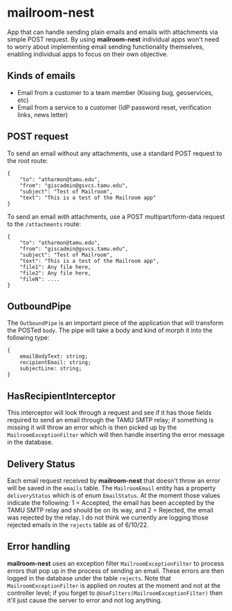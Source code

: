 # mailroom-nest

App that can handle sending plain emails and emails with attachments via simple POST request. By using **mailroom-nest** individual apps won't need to worry about implementing email sending functionality themselves, enabling individual apps to focus on their own objective.

## Kinds of emails

- Email from a customer to a team member (Kissing bug, geoservices, etc)
- Email from a service to a customer (IdP password reset, verification links, news letter)

## POST request

To send an email without any attachments, use a standard POST request to the root route:

```
{
	"to": "atharmon@tamu.edu",
	"from": "giscadmin@gsvcs.tamu.edu",
    "subject": "Test of Mailroom",
	"text": "This is a test of the Mailroom app"
}
```

To send an email _with_ attachments, use a POST multipart/form-data request to the `/attachments` route:

```
{
	"to": "atharmon@tamu.edu",
	"from": "giscadmin@gsvcs.tamu.edu",
    "subject": "Test of Mailroom",
	"text": "This is a test of the Mailroom app",
    "file1": Any file here,
    "file2": Any file here,
    "fileN": ....
}
```

## OutboundPipe

The `OutboundPipe` is an important piece of the application that will transform the POSTed `body`. The pipe will take a body and kind of morph it into the following type:

```
{
    emailBodyText: string;
    recipientEmail: string;
    subjectLine: string;
}
```

## HasRecipientInterceptor

This interceptor will look through a request and see if it has those fields required to send an email through the TAMU SMTP relay; if something is missing it will throw an error which is then picked up by the `MailroomExceptionFilter` which will then handle inserting the error message in the database.

## Delivery Status

Each email request received by **mailroom-nest** that doesn't throw an error will be saved in the `emails` table. The `MailroomEmail` entity has a property `deliveryStatus` which is of enum `EmailStatus`. At the moment those values indicate the following: 1 = Accepted, the email has been accepted by the TAMU SMTP relay and should be on its way, and 2 = Rejected, the email was rejected by the relay. I do not think we currently are logging those rejected emails in the `rejects` table as of 6/10/22.

## Error handling

**mailroom-nest** uses an exception filter `MailroomExceptionFilter` to process errors that pop up in the process of sending an email. These errors are then logged in the database under the table `rejects`. Note that `MailroomExceptionFilter` is applied on routes at the moment and not at the controller level; if you forget to `@UseFilters(MailroomExceptionFilter)` then it'll just cause the server to error and not log anything.
